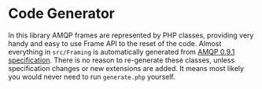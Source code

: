 # Code Generator

In this library AMQP frames are represented by PHP classes, providing very handy and easy to use Frame API to the reset of the code. 
Almost everything in `src/Framing` is automatically generated from [AMQP 0.9.1 specification](https://www.rabbitmq.com/resources/specs/amqp0-9-1.extended.xml).
There is no reason to re-generate these classes, unless specification changes or new extensions are added. It means most likely you would never need to run `generate.php` yourself.
